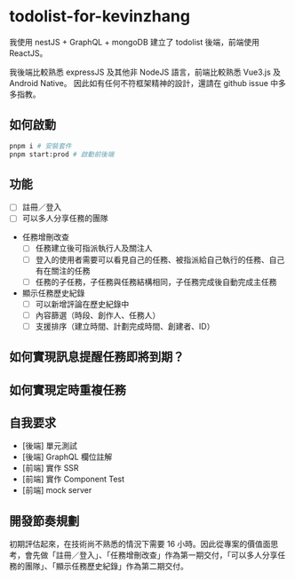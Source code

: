 # todolist-for-kevinzhang
我使用 nestJS + GraphQL + mongoDB 建立了 todolist 後端，前端使用 ReactJS。

我後端比較熟悉 expressJS 及其他非 NodeJS 語言，前端比較熟悉 Vue3.js 及 Android Native。
因此如有任何不符框架精神的設計，還請在 github issue 中多多指教。

## 如何啟動
```bash
pnpm i # 安裝套件
pnpm start:prod # 啟動前後端
```

## 功能
 - [ ] 註冊／登入
 - [ ] 可以多人分享任務的團隊
 - 任務增刪改查
    - [ ] 任務建立後可指派執行人及關注人
    - [ ] 登入的使用者需要可以看見自己的任務、被指派給自己執行的任務、自己有在關注的任務
    - [ ] 任務的子任務，子任務與任務結構相同，子任務完成後自動完成主任務
 - 顯示任務歷史紀錄
    - [ ] 可以新增評論在歷史紀錄中
    - [ ] 內容篩選（時段、創作人、任務人）
    - [ ] 支援排序（建立時間、計劃完成時間、創建者、ID）

## 如何實現訊息提醒任務即將到期？

## 如何實現定時重複任務

## 自我要求
 - [後端] 單元測試
 - [後端] GraphQL 欄位註解
 - [前端] 實作 SSR
 - [前端] 實作 Component Test
 - [前端] mock server

## 開發節奏規劃
初期評估起來，在技術尚不熟悉的情況下需要 16 小時。因此從專案的價值面思考，會先做「註冊／登入」、「任務增刪改查」作為第一期交付，「可以多人分享任務的團隊」、「顯示任務歷史紀錄」作為第二期交付。
